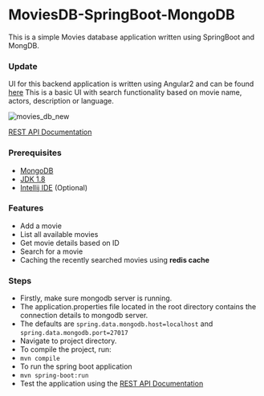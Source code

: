 # MoviesDB-SpringBoot-MongoDB
This is a simple Movies database application written using SpringBoot and MongDB. 

### Update 
UI for this backend application is written using Angular2 and can be found [here](https://github.com/phanikiranthaticharla/moviesdb-ui-angular2/)
This is a basic UI with search functionality based on movie name, actors, description or language. 

![movies_db_new](https://user-images.githubusercontent.com/8190677/128954429-c6f66ca4-8ddf-48a1-8a30-9f29ad5195b0.png)



[REST API Documentation ](https://documenter.getpostman.com/view/4456235/TzskEiFE)

### Prerequisites
* [MongoDB](https://docs.mongodb.com/manual/installation/)
* [JDK 1.8](https://www.oracle.com/java/technologies/javase/javase-jdk8-downloads.html)
* [Intellij IDE](https://www.jetbrains.com/idea/) (Optional)

### Features 
* Add a movie
* List all available movies 
* Get movie details based on ID 
* Search for a movie 
* Caching the recently searched movies using **redis cache**

### Steps

* Firstly, make sure mongodb server is running.
* The application.properties file located in the root directory contains the connection details to mongodb server. 
* The defaults are `spring.data.mongodb.host=localhost` and `spring.data.mongodb.port=27017`
* Navigate to project directory. 
* To compile the project, run: 
* `mvn compile`
* To run the spring boot application 
* `mvn spring-boot:run`
* Test the application using the [REST API Documentation ](https://documenter.getpostman.com/view/4456235/TzskEiFE) 

